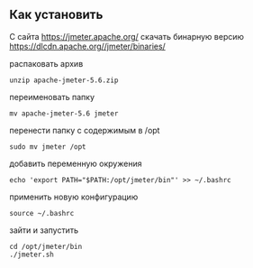 Как установить
--------------

С сайта https://jmeter.apache.org/ скачать бинарную версию https://dlcdn.apache.org//jmeter/binaries/

распаковать архив
```
unzip apache-jmeter-5.6.zip
```

переименовать папку
```
mv apache-jmeter-5.6 jmeter
```

перенести папку с содержимым в /opt
```
sudo mv jmeter /opt
```

добавить переменную окружения
```
echo 'export PATH="$PATH:/opt/jmeter/bin"' >> ~/.bashrc
```
применить новую конфигурацию
```
source ~/.bashrc
```

зайти и запустить
```
cd /opt/jmeter/bin
./jmeter.sh
```
